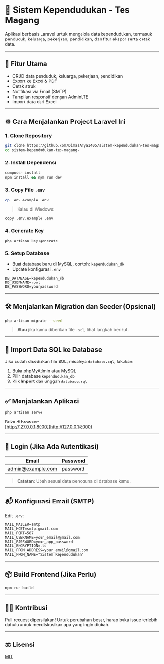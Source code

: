 # 🏡 Sistem Kependudukan - Tes Magang

Aplikasi berbasis Laravel untuk mengelola data kependudukan, termasuk penduduk, keluarga, pekerjaan, pendidikan, dan fitur ekspor serta cetak data.

---

## 🚀 Fitur Utama

- CRUD data penduduk, keluarga, pekerjaan, pendidikan
- Export ke Excel & PDF
- Cetak struk
- Notifikasi via Email (SMTP)
- Tampilan responsif dengan AdminLTE
- Import data dari Excel

---

## ⚙️ Cara Menjalankan Project Laravel Ini

### 1. Clone Repository
```bash
git clone https://github.com/DimasArya1405/sistem-kependudukan-tes-magang-.git
cd sistem-kependudukan-tes-magang-
```

### 2. Install Dependensi
```bash
composer install
npm install && npm run dev
```

### 3. Copy File `.env`
```bash
cp .env.example .env
```

> Kalau di Windows:
```bash
copy .env.example .env
```

### 4. Generate Key
```bash
php artisan key:generate
```

### 5. Setup Database
- Buat database baru di MySQL, contoh: `kependudukan_db`
- Update konfigurasi `.env`:
```env
DB_DATABASE=kependudukan_db
DB_USERNAME=root
DB_PASSWORD=yourpassword
```

---

## 🛠️ Menjalankan Migration dan Seeder (Opsional)
```bash
php artisan migrate --seed
```

> **Atau** jika kamu diberikan file `.sql`, lihat langkah berikut.

---

## 🧩 Import Data SQL ke Database

Jika sudah disediakan file SQL, misalnya `database.sql`, lakukan:

1. Buka phpMyAdmin atau MySQL
2. Pilih database `kependudukan_db`
3. Klik **Import** dan unggah `database.sql`

---

## ✅ Menjalankan Aplikasi
```bash
php artisan serve
```

Buka di browser:  
[http://127.0.0.1:8000](http://127.0.0.1:8000)

---

## 🔐 Login (Jika Ada Autentikasi)

| Email               | Password |
|---------------------|----------|
| admin@example.com   | password |

> **Catatan**: Ubah sesuai data pengguna di database kamu.

---

## 📬 Konfigurasi Email (SMTP)

Edit `.env`:

```env
MAIL_MAILER=smtp
MAIL_HOST=smtp.gmail.com
MAIL_PORT=587
MAIL_USERNAME=your_email@gmail.com
MAIL_PASSWORD=your_app_password
MAIL_ENCRYPTION=tls
MAIL_FROM_ADDRESS=your_email@gmail.com
MAIL_FROM_NAME="Sistem Kependudukan"
```

---

## 📦 Build Frontend (Jika Perlu)

```bash
npm run build
```

---

## 🧑‍💻 Kontribusi

Pull request dipersilakan! Untuk perubahan besar, harap buka issue terlebih dahulu untuk mendiskusikan apa yang ingin diubah.

---

## ⚖️ Lisensi

[MIT](LICENSE)
